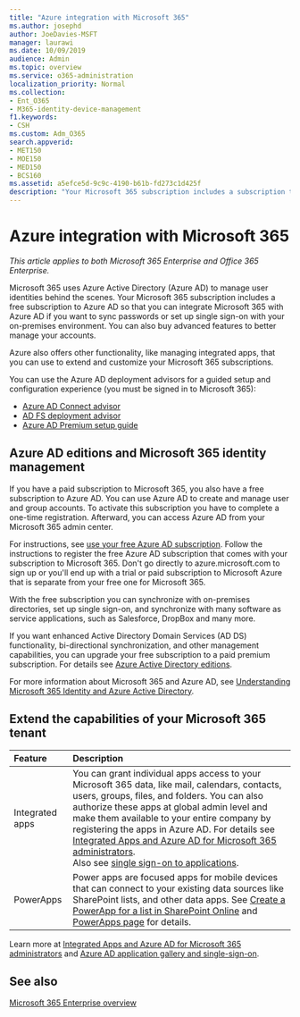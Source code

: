 ```yaml
---
title: "Azure integration with Microsoft 365"
ms.author: josephd
author: JoeDavies-MSFT
manager: laurawi
ms.date: 10/09/2019
audience: Admin
ms.topic: overview
ms.service: o365-administration
localization_priority: Normal
ms.collection: 
- Ent_O365
- M365-identity-device-management
f1.keywords:
- CSH
ms.custom: Adm_O365
search.appverid:
- MET150
- MOE150
- MED150
- BCS160
ms.assetid: a5efce5d-9c9c-4190-b61b-fd273c1d425f
description: "Your Microsoft 365 subscription includes a subscription to Azure AD. Integrate Microsoft 365 with Azure AD if you want password sync or single sign-on with your on-premises environment."
---
```


# Azure integration with Microsoft 365

*This article applies to both Microsoft 365 Enterprise and Office 365 Enterprise.*

Microsoft 365 uses Azure Active Directory (Azure AD) to manage user identities behind the scenes. Your Microsoft 365 subscription includes a free subscription to Azure AD so that you can integrate Microsoft 365 with Azure AD if you want to sync passwords or set up single sign-on with your on-premises environment. You can also buy advanced features to better manage your accounts.
  
Azure also offers other functionality, like managing integrated apps, that you can use to extend and customize your Microsoft 365 subscriptions.
  
You can use the Azure AD deployment advisors for a guided setup and configuration experience (you must be signed in to Microsoft 365):

 - [Azure AD Connect advisor](https://aka.ms/aadconnectpwsync)
 - [AD FS deployment advisor](https://aka.ms/adfsguidance)
 - [Azure AD Premium setup guide](https://aka.ms/aadpguidance)
  
## Azure AD editions and Microsoft 365 identity management

If you have a paid subscription to Microsoft 365, you also have a free subscription to Azure AD. You can use Azure AD to create and manage user and group accounts. To activate this subscription you have to complete a one-time registration. Afterward, you can access Azure AD from your Microsoft 365 admin center. 

For instructions, see [use your free Azure AD subscription](https://go.microsoft.com/fwlink/p/?LinkId=617127). Follow the instructions to register the free Azure AD subscription that comes with your subscription to Microsoft 365. Don't go directly to azure.microsoft.com to sign up or you'll end up with a trial or paid subscription to Microsoft Azure that is separate from your free one for Microsoft 365. 
  
With the free subscription you can synchronize with on-premises directories, set up single sign-on, and synchronize with many software as service applications, such as Salesforce, DropBox and many more.
  
If you want enhanced Active Directory Domain Services (AD DS) functionality, bi-directional synchronization, and other management capabilities, you can upgrade your free subscription to a paid premium subscription. For details see [Azure Active Directory editions](https://azure.microsoft.com/pricing/details/active-directory/).
  
For more information about Microsoft 365 and Azure AD, see [Understanding Microsoft 365 Identity and Azure Active Directory](about-office-365-identity.md).
  
## Extend the capabilities of your Microsoft 365 tenant

|**Feature**|**Description**|
|:-----|:-----|
|Integrated apps  <br/> |You can grant individual apps access to your Microsoft 365 data, like mail, calendars, contacts, users, groups, files, and folders. You can also authorize these apps at global admin level and make them available to your entire company by registering the apps in Azure AD. For details see [Integrated Apps and Azure AD for Microsoft 365 administrators](https://support.office.com/article/cb2250e3-451e-416f-bf4e-363549652c2a).  <br/> Also see [single sign-on to applications](https://go.microsoft.com/fwlink/p/?LinkId=698604).  <br/> |
|PowerApps  <br/> | Power apps are focused apps for mobile devices that can connect to your existing data sources like SharePoint lists, and other data apps. See [Create a PowerApp for a list in SharePoint Online](https://support.office.com/article/9338b2d2-67ac-4b81-8e67-97da27e5e9ab) and [PowerApps page](https://powerapps.microsoft.com/) for details.  <br/> |
   
Learn more at [Integrated Apps and Azure AD for Microsoft 365 administrators](integrated-apps-and-azure-ads.md) and [Azure AD application gallery and single-sign-on](https://docs.microsoft.com/azure/active-directory/manage-apps/what-is-single-sign-on).

## See also

[Microsoft 365 Enterprise overview](https://docs.microsoft.com/microsoft-365/enterprise/microsoft-365-overview)
